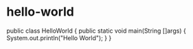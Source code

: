 # hello-world
public class HelloWorld {
    public static void main(String []args) {
        System.out.println("Hello World");
    }
}
